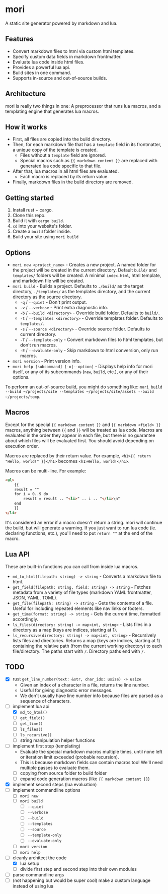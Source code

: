 # mori
A static site generator powered by markdown and lua.

## Features
- Convert markdown files to html via custom html templates.
- Specify custom data fields in markdown frontmatter.
- Evaluate lua code inside html files.
- Provides a powerful lua api.
- Build sites in one command.
- Supports in-source and out-of-source builds.

## Architecture
mori is really two things in one: A preprocessor that runs lua macros, and a templating engine that generates lua macros.

## How it works
- First, all files are copied into the build directory.
- Then, for each markdown file that has a `template` field in its frontmatter, a unique copy of the template is created.
  - Files without a `template` field are ignored.
  - Special macros such as `{{ markdown content }}` are replaced with generated lua code specific to that file.
- After that, lua macros in all html files are evaluated.
  - Each macro is replaced by its return value.
- Finally, markdown files in the build directory are removed.

## Getting started
1. Install rust + cargo.
2. Clone this repo.
3. Build it with `cargo build`.
4. `cd` into your website's folder.
5. Create a `build` folder inside.
6. Build your site using `mori build`

## Options
- `mori new <project_name>` - Creates a new project. A named folder for the project will be created in the current directory. Default `build/` and `templates/` folders will be created. A minimal `index.html`, html template, and markdown file will be created. 
- `mori build` - Builds a project. Defaults to `./build/` as the target directory, `./templates/` as the templates directory, and the current directory as the source directory.
  - `-q` / `--quiet` - Don't print output.
  - `-v` / `--verbose` - Print extra diagnostic info.
  - `-b` / `--build <directory>` - Override build folder. Defaults to `build/`.
  - `-t` / `--templates <directory>` - Override templates folder. Defaults to `templates/`.
  - `-s` / `--source <directory>` - Override source folder. Defaults to current directory.
  - `-T` / `--template-only` - Convert markdown files to html templates, but don't run macros.
  - `-E` / `--evaluate-only` - Skip markdown to html conversion, only run macros.
- `mori version` - Print version info.
- `mori help [subcommand] [-o|--option]` - Displays help info for mori itself, or any of its subcommands (`new`, `build`, etc.), or any of their options.

To perform an out-of-source build, you might do something like: `mori build --build ~/projects/site --templates ~/projects/site/assets --build ~/projects/temp`.

## Macros
Except for the special `{{ markdown content }}` and `{{ markdown <field> }}` macros, anything between `{{` and `}}` will be treated as lua code. Macros are evaluated in the order they appear in each file, but there is no guarantee about which files will be evaluated first. You should avoid depending on execution order.

Macros are replaced by their return value. For example, `<h1>{{ return "Hello, world!" }}</h1>` becomes `<h1>Hello, world!</h1>`.

Macros can be multi-line. For example:

```html
<ul>
    {{
    result = ""
    for i = 0..9 do
        result = result .. "<li>" .. i .. "</li>\n"
    end
    }}
</li>
```

It's considered an error if a macro doesn't return a string. mori will continue the build, but will generate a warning. If you just want to run lua code (ie. declaring functions, etc.), you'll need to put `return ""` at the end of the macro.

## Lua API
These are built-in functions you can call from inside lua macros.

- `md_to_html(filepath: string) -> string` - Converts a markdown file to html.
- `get_field(filepath: string, field: string) -> string` - Fetches metadata from a variety of file types (markdown YAML frontmatter, JSON, YAML, TOML).
- `get_file(filepath: string) -> string` - Gets the contents of a file. Useful for including repeated elements like nav links or footers.
- `get_time(format: string) -> string` - Gets the current time, formatted accordingly.
- `ls_files(directory: string) -> map<int, string>` - Lists files in a directory as a map (keys are indices, starting at 1).
- `ls_recursive(directory: string) -> map<int, string>` - Recursively lists files and directories. Returns a map (keys are indices, starting at 1) containing the relative path (from the current working directory) to each file/directory. The paths start with `/`.  Directory paths end with `/`.

## TODO
- [x] rust `get_line_number(text: &str, char_idx: usize) -> usize`
  - Given an index of a character in a file, returns the line number.
  - Useful for giving diagnostic error messages.
  - We don't usually have line number info because files are parsed as a sequence of characters.
- [ ] implement lua api
  - [x] `md_to_html()`
  - [ ] `get_field()`
  - [ ] `get_time()`
  - [ ] `ls_files()`
  - [ ] `ls_recursive()`
  - [ ] string manipulation helper functions
- [ ] implement first step (templating)
  - Evaluate the special markdown macros multiple times, until none left or iteration limit exceeded (probable recursion).
  - This is because markdown fields can contain macros too! We'll need multiple passes to evaluate them.
  - [ ] copying from source folder to build folder
  - [ ] expand code generation macros (like `{{ markdown content }}`)
- [x] implement second steps (lua evaluation)
- [ ] implement commandline options
  - [ ] `mori new`
  - [ ] `mori build`
    - [ ] `--quiet`
    - [ ] `--verbose`
    - [ ] `--build`
    - [ ] `--templates`
    - [ ] `--source`
    - [ ] `--template-only`
    - [ ] `--evaluate-only`
  - [ ] `mori version`
  - [ ] `mori help`
- [ ] cleanly architect the code
  - [x] lua setup
  - [ ] divide first step and second step into their own modules
- [ ] parse commandline args
- [ ] (not happening but would be super cool) make a custom language instead of using lua
